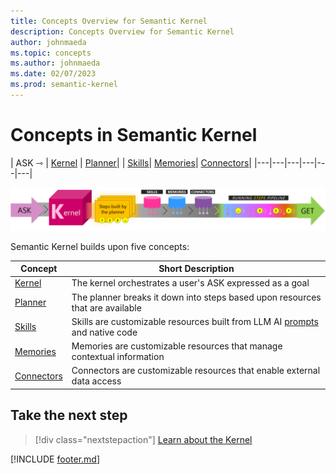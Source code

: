 ```yaml
---
title: Concepts Overview for Semantic Kernel
description: Concepts Overview for Semantic Kernel
author: johnmaeda
ms.topic: concepts
ms.author: johnmaeda
ms.date: 02/07/2023
ms.prod: semantic-kernel
---
```


# Concepts in Semantic Kernel

| ASK ⇾ | [Kernel](kernel) | [Planner](planner)| | [Skills](skills)| [Memories](memories)| [Connectors](Connectors)| 
|---|---|---|---|---|---|

![Journey of an ask to a get in Semantic Kernel visualized as phases as annotated immediately below](../media/fullview.png)

Semantic Kernel builds upon five concepts:

| Concept | Short Description |
|---|---|
| [Kernel](kernel) | The kernel orchestrates a user's ASK expressed as a goal |
| [Planner](planner)| The planner breaks it down into steps based upon resources that are available |
| [Skills](skills)| Skills are customizable resources built from LLM AI [prompts](../concepts-ai/prompts) and native code |
| [Memories](memories)| Memories are customizable resources that manage contextual information |
| [Connectors](Connectors)| Connectors are customizable resources that enable external data access |

## Take the next step

> [!div class="nextstepaction"]
> [Learn about the Kernel](kernel)

[!INCLUDE [footer.md](../includes/footer.md)]
